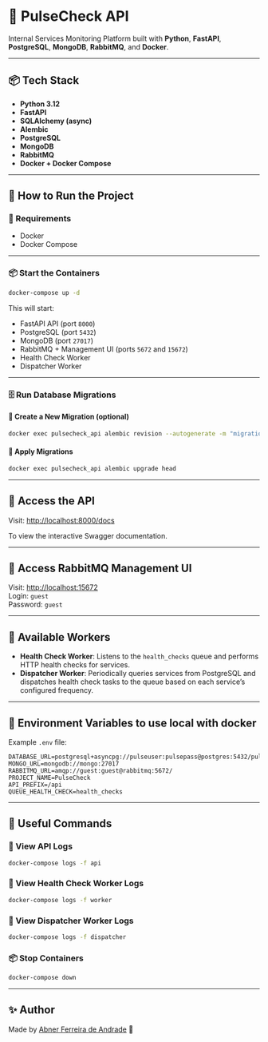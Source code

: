 # 🚀 PulseCheck API

Internal Services Monitoring Platform built with **Python**, **FastAPI**, **PostgreSQL**, **MongoDB**, **RabbitMQ**, and **Docker**.

---

## 📦 Tech Stack

- **Python 3.12**
- **FastAPI**
- **SQLAlchemy (async)**
- **Alembic**
- **PostgreSQL**
- **MongoDB**
- **RabbitMQ**
- **Docker + Docker Compose**

---

## 📖 How to Run the Project

### 🔧 Requirements

- Docker
- Docker Compose

---

### 📦 Start the Containers

```bash
docker-compose up -d
```

This will start:

- FastAPI API (port `8000`)
- PostgreSQL (port `5432`)
- MongoDB (port `27017`)
- RabbitMQ + Management UI (ports `5672` and `15672`)
- Health Check Worker
- Dispatcher Worker

---

### 🗄️ Run Database Migrations

#### 📌 Create a New Migration (optional)

```bash
docker exec pulsecheck_api alembic revision --autogenerate -m "migration description"
```

#### 📌 Apply Migrations

```bash
docker exec pulsecheck_api alembic upgrade head
```

---

## 🚀 Access the API

Visit: [http://localhost:8000/docs](http://localhost:8000/docs)

To view the interactive Swagger documentation.

---

## 🐰 Access RabbitMQ Management UI

Visit: [http://localhost:15672](http://localhost:15672)  
Login: `guest`  
Password: `guest`

---

## 📖 Available Workers

- **Health Check Worker**: Listens to the `health_checks` queue and performs HTTP health checks for services.
- **Dispatcher Worker**: Periodically queries services from PostgreSQL and dispatches health check tasks to the queue based on each service’s configured frequency.

---

## 📝 Environment Variables to use local with docker

Example `.env` file:

```env
DATABASE_URL=postgresql+asyncpg://pulseuser:pulsepass@postgres:5432/pulsecheckdb
MONGO_URL=mongodb://mongo:27017
RABBITMQ_URL=amqp://guest:guest@rabbitmq:5672/
PROJECT_NAME=PulseCheck
API_PREFIX=/api
QUEUE_HEALTH_CHECK=health_checks
```

---

## 📌 Useful Commands

### 📄 View API Logs

```bash
docker-compose logs -f api
```

### 📄 View Health Check Worker Logs

```bash
docker-compose logs -f worker
```

### 📄 View Dispatcher Worker Logs

```bash
docker-compose logs -f dispatcher
```

### 📦 Stop Containers

```bash
docker-compose down
```

---

## ✨ Author

Made by [Abner Ferreira de Andrade](https://github.com/abnerfandrade) 🚀
